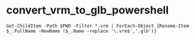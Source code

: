 # convert_vrm_to_glb_powershell
```curl
Get-ChildItem -Path $PWD -Filter *.vrm | ForEach-Object {Rename-Item $_.FullName -NewName ($_.Name -replace '\.vrm$','.glb')}
```
